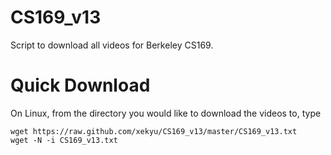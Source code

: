 CS169_v13
=========

Script to download all videos for Berkeley CS169.

Quick Download
==============

On Linux, from the directory you would like to download the videos to, type

```
wget https://raw.github.com/xekyu/CS169_v13/master/CS169_v13.txt
wget -N -i CS169_v13.txt
```
